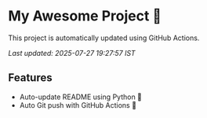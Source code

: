 # My Awesome Project 🚀

This project is automatically updated using GitHub Actions.

_Last updated: 2025-07-27 19:27:57 IST_

## Features
- Auto-update README using Python 🐍
- Auto Git push with GitHub Actions 🤖
